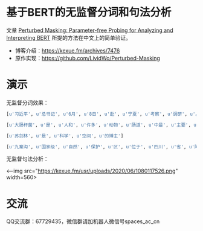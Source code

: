 # 基于BERT的无监督分词和句法分析

文章 [Perturbed Masking: Parameter-free Probing for Analyzing and Interpreting BERT](https://arxiv.org/abs/2004.14786) 所提的方法在中文上的简单验证。

- 博客介绍：https://kexue.fm/archives/7476
- 原作实现：https://github.com/LividWo/Perturbed-Masking

# 演示

无监督分词效果：
```python
[u'习近平', u'总书记', u'6月', u'8日', u'赴', u'宁夏', u'考察', u'调研', u'。', u'当天', u'下午', u'，他先后', u'来到', u'吴忠', u'市', u'红寺堡镇', u'弘德', u'村', u'、黄河', u'吴忠', u'市城区段、', u'金星', u'镇金花园', u'社区', u'，', u'了解', u'当地', u'推进', u'脱贫', u'攻坚', u'、', u'加强', u'黄河流域', u'生态', u'保护', u'、', u'促进', u'民族团结', u'等', u'情况', u'。']

[u'大肠杆菌', u'是', u'人和', u'许多', u'动物', u'肠道', u'中最', u'主要', u'且数量', u'最多', u'的', u'一种', u'细菌']

[u'苏剑林', u'是', u'科学', u'空间', u'的博主']

[u'九寨沟', u'国家级', u'自然', u'保护', u'区', u'位于', u'四川', u'省', u'阿坝藏族羌族', u'自治', u'州', u'南坪县境内', u'，', u'距离', u'成都市400多公里', u'，', u'是', u'一条', u'纵深', u'40余公里', u'的山沟谷', u'地']
```

无监督句法分析：

<--img src="https://kexue.fm/usr/uploads/2020/06/1080117526.png" width=560>

# 交流
QQ交流群：67729435，微信群请加机器人微信号spaces_ac_cn
